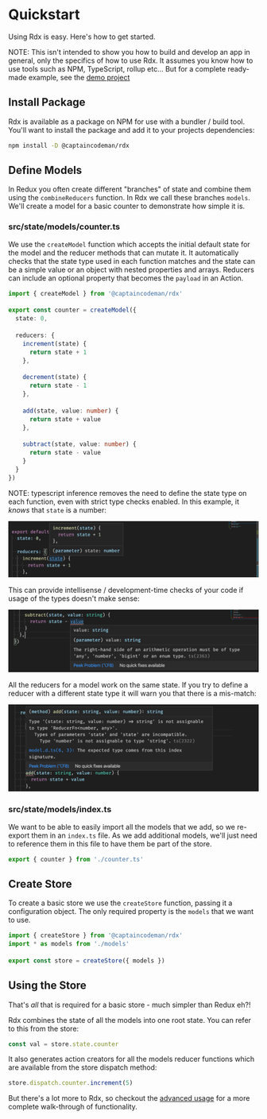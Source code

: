 # Quickstart

Using Rdx is easy. Here's how to get started.

NOTE: This isn't intended to show you how to build and develop an app in general, only the specifics of how to use Rdx. It assumes you know how to use tools such as NPM, TypeScript, rollup etc... But for a complete ready-made example, see the [demo project](https://github.com/CaptainCodeman/rdx-demo/)

## Install Package

Rdx is available as a package on NPM for use with a bundler / build tool. You'll want to install the package and add it to your projects dependencies:

```bash
npm install -D @captaincodeman/rdx
```

## Define Models

In Redux you often create different "branches" of state and combine them using the `combineReducers` function. In Rdx we call these branches `models`. We'll create a model for a basic counter to demonstrate how simple it is.

### src/state/models/counter.ts

We use the `createModel` function which accepts the initial default state for the model and the reducer methods that can mutate it. It automatically checks that the state type used in each function matches and the state can be a simple value or an object with nested properties and arrays. Reducers can include an optional property that becomes the `payload` in an Action.

```ts
import { createModel } from '@captaincodeman/rdx'

export const counter = createModel({
  state: 0,

  reducers: {
    increment(state) {
      return state + 1
    },

    decrement(state) {
      return state - 1
    },

    add(state, value: number) {
      return state + value
    },

    subtract(state, value: number) {
      return state - value
    }
  }
})
```

NOTE: typescript inference removes the need to define the state type on each function, even with strict type checks enabled. In this example, it _knows_ that `state` is a number:

![](reducer-state-inference.png)

This can provide intellisense / development-time checks of your code if usage of the types doesn't make sense:

![](reducer-state-typing.png)

All the reducers for a model work on the same state. If you try to define a reducer with a different state type it will warn you that there is a mis-match:

![](reducer-state-mismatch.png)

### src/state/models/index.ts

We want to be able to easily import all the models that we add, so we re-export them in an `index.ts` file. As we add additional models, we'll just need to reference them in this file to have them be part of the store.

```ts
export { counter } from './counter.ts'
```

## Create Store

To create a basic store we use the `createStore` function, passing it a configuration object. The only required property is the `models` that we want to use.

```ts
import { createStore } from '@captaincodeman/rdx'
import * as models from './models'

export const store = createStore({ models })
```

## Using the Store

That's _all_ that is required for a basic store - much simpler than Redux eh?!

Rdx combines the state of all the models into one root state. You can refer to this from the store:

```ts
const val = store.state.counter
```

It also generates action creators for all the models reducer functions which are available from the store dispatch method:

```ts
store.dispatch.counter.increment(5)
```

But there's a lot more to Rdx, so checkout the [advanced usage](advanced) for a more complete walk-through of functionality.